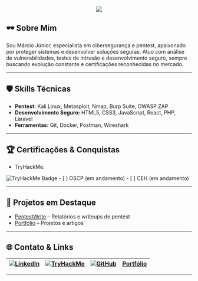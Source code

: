 







<div align="center">
  <img src="https://readme-typing-svg.vercel.app/?color=00ff00&size=35&center=true&vCenter=true&width=1000&lines=HELLO,+I'M+M%C3%A1rcio+J%C3%BAnior;CYBERSECURITY+%7C+PENTESTER+%7C+WEB+DEVELOPER" />
</div>

## 🕶️ Sobre Mim

Sou Márcio Júnior, especialista em cibersegurança e pentest, apaixonado por proteger sistemas e desenvolver soluções seguras. Atuo com análise de vulnerabilidades, testes de intrusão e desenvolvimento seguro, sempre buscando evolução constante e certificações reconhecidas no mercado.

---

## 🛡️ Skills Técnicas

- **Pentest:** Kali Linux, Metasploit, Nmap, Burp Suite, OWASP ZAP
- **Desenvolvimento Seguro:** HTML5, CSS3, JavaScript, React, PHP, Laravel
- **Ferramentas:** Git, Docker, Postman, Wireshark

---

## 🏆 Certificações & Conquistas

- TryHackMe:
<img src="https://tryhackme-badges.s3.amazonaws.com/JuniorSixx.png" alt="TryHackMe Badge" />
- [ ] OSCP (em andamento)
- [ ] CEH (em andamento)

---

## 🚀 Projetos em Destaque

- [PentestWrite](https://github.com/JuniorSixx/PentestWrite) – Relatórios e writeups de pentest
- [Portfólio](https://juniorcyber.vercel.app/) – Projetos e artigos

---

## 🌐 Contato & Links

| [![LinkedIn](https://img.shields.io/badge/LinkedIn-0077B5?style=flat&logo=linkedin&logoColor=white)](https://www.linkedin.com/in/marciojr1999) | [![TryHackMe](https://img.shields.io/badge/TryHackMe-212C42?style=flat&logo=tryhackme&logoColor=white)](https://tryhackme.com/p/JuniorSixx) | [![GitHub](https://img.shields.io/badge/GitHub-181717?style=flat&logo=github&logoColor=white)](https://github.com/JuniorSixx) | [Portfólio](https://juniorcyber.vercel.app/) |
|---|---|---|---|

---



